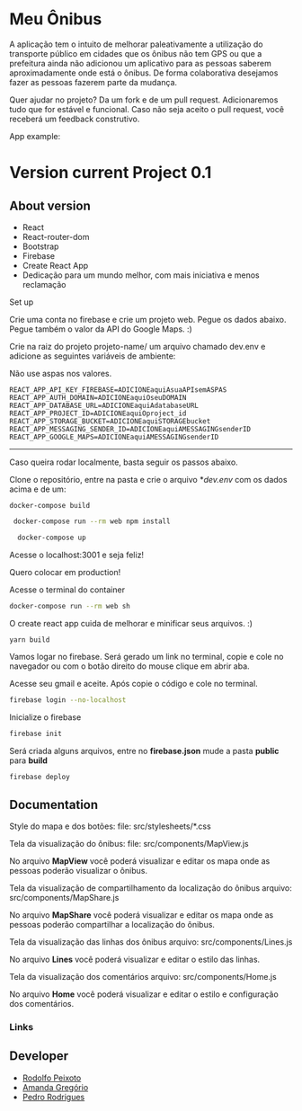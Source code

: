 # Meu Ônibus

A aplicação tem o intuito de melhorar paleativamente a utilização do transporte público em cidades que os ônibus não tem GPS ou que a prefeitura ainda não adicionou um aplicativo para as pessoas saberem aproximadamente onde está o ônibus. De forma colaborativa desejamos fazer as pessoas fazerem parte da mudança.

Quer ajudar no projeto? Da um fork e de um pull request. Adicionaremos tudo que for estável e funcional. Caso não seja aceito o pull request, você receberá um feedback construtivo.

App example: 

Version current Project 0.1
================

About version
---------------------

- React
 - React-router-dom
 - Bootstrap
 - Firebase
 - Create React App
 - Dedicação para um mundo melhor, com mais iniciativa e menos reclamação



Set up

Crie uma conta no firebase e crie um projeto web. Pegue os dados abaixo.
Pegue também o valor da API do Google Maps. :)

Crie na raiz do projeto projeto-name/ um arquivo chamado dev.env e adicione as seguintes variáveis de ambiente:

Não use aspas nos valores.
```
REACT_APP_API_KEY_FIREBASE=ADICIONEaquiAsuaAPIsemASPAS
REACT_APP_AUTH_DOMAIN=ADICIONEaquiOseuDOMAIN
REACT_APP_DATABASE_URL=ADICIONEaquiAdatabaseURL
REACT_APP_PROJECT_ID=ADICIONEaquiOproject_id
REACT_APP_STORAGE_BUCKET=ADICIONEaquiSTORAGEbucket
REACT_APP_MESSAGING_SENDER_ID=ADICIONEaquiAMESSAGINGsenderID
REACT_APP_GOOGLE_MAPS=ADICIONEaquiAMESSAGINGsenderID
```

---------------------

Caso queira rodar localmente, basta seguir os passos abaixo.

Clone o repositório, entre na pasta e crie o arquivo **dev.env* com os dados acima e de um:

```
docker-compose build
```

```bash
 docker-compose run --rm web npm install
```

```bash
  docker-compose up
```

Acesse o localhost:3001 e seja feliz!

Quero colocar em production!

Acesse o terminal do container

```bash
docker-compose run --rm web sh
```

O create react app cuida de melhorar e minificar seus arquivos. :)

```bash
yarn build
```

Vamos logar no firebase. Será gerado um link no terminal, copie e cole no navegador ou com o botão direito do mouse clique em abrir aba.

Acesse seu gmail e aceite. Após copie o código e cole no terminal.

```bash
firebase login --no-localhost
```

Inicialize o firebase

```bash
firebase init
```

Será criada alguns arquivos, entre no **firebase.json** mude a pasta **public** para **build**

```
firebase deploy
```
Documentation
----------------------

Style do mapa e dos botões:
  file: src/stylesheets/*.css  

Tela da visualização do ônibus:
  file: src/components/MapView.js
  
  No arquivo **MapView** você poderá visualizar e editar os mapa onde as pessoas poderão visualizar o ônibus.

Tela da visualização de compartilhamento da localização do ônibus
  arquivo: src/components/MapShare.js

  No arquivo **MapShare** você poderá visualizar e editar os mapa onde as pessoas poderão compartilhar a localização do ônibus.

Tela da visualização das linhas dos ônibus
  arquivo: src/components/Lines.js

  No arquivo **Lines** você poderá visualizar e editar o estilo das linhas.

Tela da visualização dos comentários
  arquivo: src/components/Home.js

  No arquivo **Home** você poderá visualizar e editar o estilo e configuração dos comentários.

### Links

Developer
---------------------
-   [Rodolfo Peixoto](http://www.rogpe.me)
-   [Amanda Gregório](http://)
-   [Pedro Rodrigues](http://)
